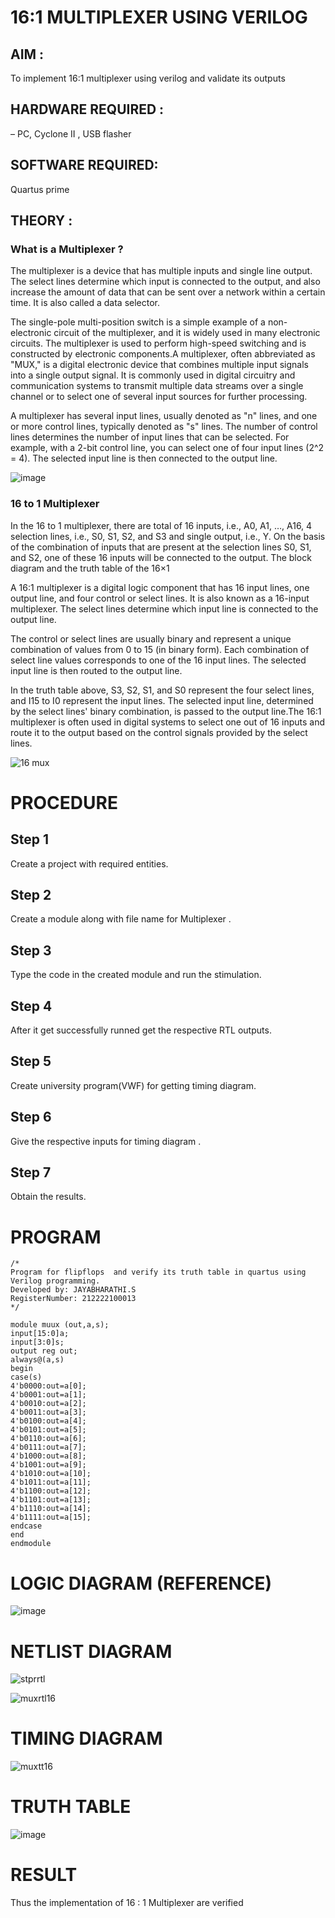 # 16:1  MULTIPLEXER  USING VERILOG

## AIM :
   To implement 16:1  multiplexer using verilog and validate its outputs
   
## HARDWARE REQUIRED : 
   – PC, Cyclone II , USB flasher  
   
## SOFTWARE REQUIRED:
   Quartus prime  
   
## THEORY :   

### What is a Multiplexer ?
    
  The multiplexer is a device that has multiple inputs and single line output. The select lines determine which input is connected to the output, and also increase the amount of data that can be sent over a network within a certain time. It is also called a data selector.

  The single-pole multi-position switch is a simple example of a non-electronic circuit of the multiplexer, and it is widely used in many electronic circuits. The multiplexer is used to perform high-speed switching and is constructed by electronic components.A multiplexer, often abbreviated as "MUX," is a digital electronic device that combines multiple input signals into a single output signal. It is commonly used in digital circuitry and communication systems to transmit multiple data streams over a single channel or to select one of several input sources for further processing.


A multiplexer has several input lines, usually denoted as "n" lines, and one or more control lines, typically denoted as "s" lines. The number of control lines determines the number of input lines that can be selected. For example, with a 2-bit control line, you can select one of four input lines (2^2 = 4). The selected input line is then connected to the output line.
  
  ![image](https://github.com/Jayabharathi3/Simulation-project--Digital-Electronics/assets/120367796/1194d84e-6da0-464d-88ed-3e999ef33d28)
  
  
  
 
### 16 to 1 Multiplexer


   In the 16 to 1 multiplexer, there are total of 16 inputs, i.e., A0, A1, …, A16, 4 selection lines, i.e., S0, S1, S2, and S3 and single output, i.e., Y. On the basis of the combination of inputs that are present at the selection lines S0, S1, and S2, one of these 16 inputs will be connected to the output. The block diagram and the truth table of the 16×1
   
   
   A 16:1 multiplexer is a digital logic component that has 16 input lines, one output line, and four control or select lines. It is also known as a 16-input multiplexer. The select lines determine which input line is connected to the output line.


The control or select lines are usually binary and represent a unique combination of values from 0 to 15 (in binary form). Each combination of select line values corresponds to one of the 16 input lines. The selected input line is then routed to the output line.
  
  
  In the truth table above, S3, S2, S1, and S0 represent the four select lines, and I15 to I0 represent the input lines. The selected input line, determined by the select lines' binary combination, is passed to the output line.The 16:1 multiplexer is often used in digital systems to select one out of 16 inputs and route it to the output based on the control signals provided by the select lines.
 
   ![16 mux](https://github.com/Jayabharathi3/Simulation-project--Digital-Electronics/assets/120367796/626b76cb-d667-406f-a095-8c7cfd9e913b)
   
   
   
   
   
   
# PROCEDURE  

## Step 1
Create a project with required entities.

## Step 2
Create a module along with file name for  Multiplexer .

## Step 3
Type the code in the created module and run the stimulation.

## Step 4
After it get successfully runned  get the respective RTL outputs.

## Step 5
Create university program(VWF) for getting timing diagram.

## Step 6
Give the respective inputs for timing diagram .

## Step 7
Obtain the results.



# PROGRAM  
```
/*
Program for flipflops  and verify its truth table in quartus using Verilog programming.
Developed by: JAYABHARATHI.S
RegisterNumber: 212222100013 
*/

module muux (out,a,s);
input[15:0]a;
input[3:0]s;
output reg out;
always@(a,s)
begin
case(s)
4'b0000:out=a[0];
4'b0001:out=a[1];
4'b0010:out=a[2];
4'b0011:out=a[3];
4'b0100:out=a[4];
4'b0101:out=a[5];
4'b0110:out=a[6];
4'b0111:out=a[7];
4'b1000:out=a[8];
4'b1001:out=a[9];
4'b1010:out=a[10];
4'b1011:out=a[11];
4'b1100:out=a[12];
4'b1101:out=a[13];
4'b1110:out=a[14];
4'b1111:out=a[15];
endcase
end
endmodule

```


# LOGIC DIAGRAM  (REFERENCE)
![image](https://github.com/Jayabharathi3/Simulation-project--Digital-Electronics/assets/120367796/e37d33f2-5be7-4073-8027-62f364fb12d3)


# NETLIST DIAGRAM
![stprrtl](https://github.com/Jayabharathi3/Simulation-project--Digital-Electronics/assets/120367796/d2dcdbfb-61b2-4fdd-870d-6d5370e4d27c)

![muxrtl16](https://github.com/Jayabharathi3/Simulation-project--Digital-Electronics/assets/120367796/a9bd3e79-e316-453a-9c03-6d51287f0021)



# TIMING DIAGRAM
![muxtt16](https://github.com/Jayabharathi3/Simulation-project--Digital-Electronics/assets/120367796/0a63af42-84da-4f5a-87a6-23425154dc3b)




# TRUTH TABLE
![image](https://github.com/Jayabharathi3/Simulation-project--Digital-Electronics/assets/120367796/94575ee8-ae67-402d-9c22-a3f204a453a3)





# RESULT
Thus the implementation of  16 : 1 Multiplexer are verified

